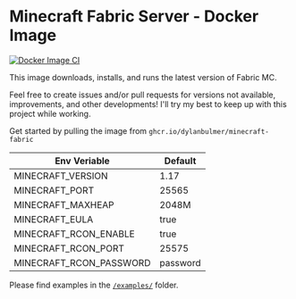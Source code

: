 # Minecraft Fabric Server - Docker Image

[![Docker Image CI](https://github.com/DylanBulmer/Minecraft-Fabric/actions/workflows/docker-image.yml/badge.svg)](https://github.com/DylanBulmer/Minecraft-Fabric/actions/workflows/docker-image.yml)

This image downloads, installs, and runs the latest version of Fabric MC. 

Feel free to create issues and/or pull requests for versions not available, improvements, and other developments! I'll try my best to keep up with this project while working.

Get started by pulling the image from `ghcr.io/dylanbulmer/minecraft-fabric`

| Env Veriable            | Default       |
| ----------------------- | ------------- |
| MINECRAFT_VERSION       | 1.17          |
| MINECRAFT_PORT          | 25565         |
| MINECRAFT_MAXHEAP       | 2048M         |
| MINECRAFT_EULA          | true          |
| MINECRAFT_RCON_ENABLE   | true          |
| MINECRAFT_RCON_PORT     | 25575         |
| MINECRAFT_RCON_PASSWORD | password      |

Please find examples in the [`/examples/`](https://github.com/DylanBulmer/minecraft-fabric/tree/master/examples) folder.